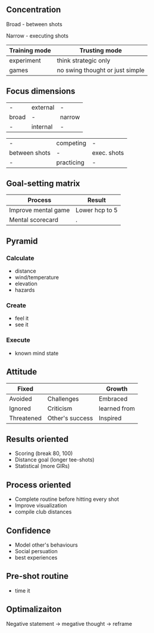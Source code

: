 ## Concentration

Broad - between shots

Narrow - executing shots


| Training mode| Trusting mode|
| --- | ---|
| experiment | think strategic only
| games | no swing thought or just simple

## Focus dimensions

|   |   |   |
| --- | ---| ---|
| - | external | - |
| broad | - | narrow |
| - | internal| - |

|   |   |   |
| --- | ---| ---|
| - |competing| - |
|between shots| - | exec. shots |
| -| practicing | -|

Goal-setting matrix
--

| Process | Result |
| --- | ---|
| Improve mental game | Lower hcp to 5|
| Mental scorecard | .  |

Pyramid
--

### Calculate
  * distance
  * wind/temperature
  * elevation
  * hazards

### Create
  * feel it
  * see it

### Execute
  * known mind state

Attitude
--
| Fixed |  | Growth|
|---| --- | ---
|Avoided| Challenges | Embraced|
|Ignored| Criticism| learned from|
|Threatened| Other's success| Inspired|

Results oriented
--
  * Scoring (break 80, 100)
  * Distance goal (longer tee-shots)
  * Statistical (more GIRs)

Process oriented
--
  * Complete routine before hitting every shot
  * Improve visualization
  * compile club distances

Confidence
--
  * Model other's behaviours
  * Social persuation
  * best experiences

Pre-shot routine
--
  * time it

Optimalizaiton
--
Negative statement -> megative thought -> reframe
